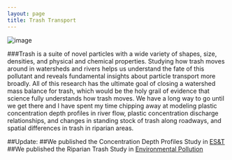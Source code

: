 ```yaml
---
layout: page
title: Trash Transport
---
```


![image](https://user-images.githubusercontent.com/26821843/136644436-bee2299d-219c-44fc-b2b0-498ea6ce62b7.png)

###Trash is a suite of novel particles with a wide variety of shapes, size, densities, and physical and chemical properties. Studying how trash moves around in watersheds and rivers helps us understand the fate of this pollutant and reveals fundamental insights about particle transport more broadly. All of this research has the ultimate goal of closing a watershed mass balance for trash, which would be the holy grail of evidence that science fully understands how trash moves. We have a long way to go until we get there and I have spent my time chipping away at modeling plastic concentration depth profiles in river flow, plastic concentration discharge relationships, and changes in standing stock of trash along roadways, and spatial differences in trash in riparian areas. 

##Update:
##We published the Concentration Depth Profiles Study in [ES&T](https://pubs.acs.org/doi/10.1021/acs.est.1c01768)
##We published the Riparian Trash Study in [Environmental Pollution](https://doi.org/10.1016/j.envpol.2019.04.052)

